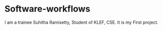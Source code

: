 # Software-workflows
I am a trainee Suhitha Ramisetty, Student of KLEF, CSE.
It is my First project.
